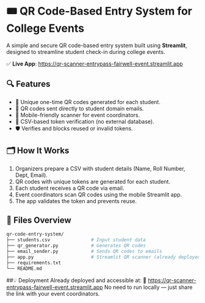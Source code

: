 # 🎟️ QR Code-Based Entry System for College Events

A simple and secure QR code-based entry system built using **Streamlit**, designed to streamline student check-in during college events.

✅ **Live App**: https://qr-scanner-entrypass-fairwell-event.streamlit.app
## 🔍 Features

- 🎫 Unique one-time QR codes generated for each student.
- 📧 QR codes sent directly to student domain emails.
- 📱 Mobile-friendly scanner for event coordinators.
- 🧾 CSV-based token verification (no external database).
- 🛡️ Verifies and blocks reused or invalid tokens.

## 🗂️ How It Works

1. Organizers prepare a CSV with student details (Name, Roll Number, Dept, Email).
2. QR codes with unique tokens are generated for each student.
3. Each student receives a QR code via email.
4. Event coordinators scan QR codes using the mobile Streamlit app.
5. The app validates the token and prevents reuse.

## 📁 Files Overview

```bash
qr-code-entry-system/
├── students.csv               # Input student data
├── qr_generator.py            # Generates QR codes
├── email_sender.py            # Sends QR codes to emails
├── app.py                     # Streamlit QR scanner (already deployed)
├── requirements.txt
└── README.md
```
##💡 Deployment
Already deployed and accessible at:
📱 https://qr-scanner-entrypass-fairwell-event.streamlit.app
No need to run locally — just share the link with your event coordinators.

